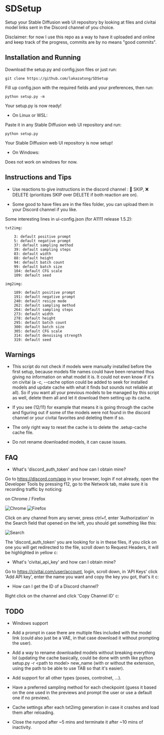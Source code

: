 # SDSetup

Setup your Stable Diffusion web UI repository by looking at files and civitai model links sent in the Discord channel of you choice.

Disclaimer: for now I use this repo as a way to have it uploaded and online and keep track of the progress, commits are by no means "good commits".
<!-- 
## Requirements

- A Stable Diffusion web UI repository (https://github.com/AUTOMATIC1111/stable-diffusion-webui)
- A Discord account (https://discord.com)
- A Civitai account (https://civitai.com) (optional) -->

## Installation and Running

Download the setup.py and config.json files or just run:
```
git clone https://github.com/lakazatong/SDSetup
```

Fill up config.json with the required fields and your preferences, then run:
```
python setup.py -m
```
Your setup.py is now ready!

* On Linux or WSL:

Paste it in any Stable Diffusion web UI repository and run:
```
python setup.py
```
Your Stable Diffusion web UI repository is now setup!

* On Windows:

Does not work on windows for now.

## Instructions and Tips

- Use reactions to give instructions in the discord channel : 🚫 SKIP, ❌ DELETE (prioritizes SKIP over DELETE if both reaction are on).

- Some good to have files are in the files folder, you can upload them in your Discord channel if you like.

Some interesting lines in ui-config.json (for A1111 release 1.5.2):

	txt2img:
	
		3: default positive prompt
		5: default negative prompt
		37: default sampling method
		39: default sampling steps
		83: default width
		88: default height
		94: default batch count
		99: default batch size
		104: default CFG scale
		109: default seed

	img2img:

		189: default positive prompt
		191: default negative prompt
		240: default resize mode
		262: default sampling method
		264: default sampling steps
		273: default width
		278: default height
		295: default batch count
		300: default batch size
		305: default CFG scale
		314: default denoising strength
		319: default seed

## Warnings

- This script do not check if models were manually installed before the first setup, because models file names could have been renamed thus giving no information on what model it is. It could not even know if it's on civitai (a -c, --cache option could be added to seek for installed models and update cache with what it finds but sounds not reliable at all). So if you want all your previous models to be managed by this script as well, delete them all and let it download them setting up its cache.

- If you see (12/11) for example that means it is going through the cache and figuring out if some of the models were not found in the discord channel or your civitai favorites and deleting them if so.

- The only right way to reset the cache is to delete the .setup-cache cache file.

- Do not rename downloaded models, it can cause issues.

## FAQ

- What's 'discord_auth_token' and how can I obtain mine?

Go to https://discord.com/app in your browser, login if not already, open the Developer Tools by pressing f12, go to the Network tab, make sure it is recording traffic by noticing:

on Chrome / Firefox

![Chrome](https://cdn.discordapp.com/attachments/859861167484174369/1106801770556039290/2023-05-13_06-33-23.png)
![Firefox](https://cdn.discordapp.com/attachments/859861167484174369/1106801770291806248/2023-05-13_06-32-33.png)

Click on any channel from any server, press ctrl+f, enter 'Authorization' in the Search field that opened on the left, you should get something like this:

![Search](https://cdn.discordapp.com/attachments/859861167484174369/1106803436885905419/image.png)

The 'discord_auth_token' you are looking for is in these files, if you click on one you will get redirected to the file, scroll down to Request Headers, it will be highlighted in yellow c:

- What's 'civitai_api_key' and how can I obtain mine?

Go to https://civitai.com/user/account, login, scroll down, in 'API Keys' click 'Add API key', enter the name you want and copy the key you got, that's it c:

- How can I get the ID of a Discord channel?

Right click on the channel and click 'Copy Channel ID' c:

## TODO

- Windows support

- Add a prompt in case there are multiple files included with the model link (could also just be a VAE, in that case download it without prompting the user).

- Add a way to rename downloaded models without breaking everything lol (updating the cache basically, could be done with smth like python setup.py -r \<path to model\> new_name (with or without the extension, using the path to be able to use TAB so that it's easier).

- Add support for all other types (poses, controlnet, ...).

- Have a preferred sampling method for each checkpoint (guess it based on the one used in the previews and prompt the user or use a default one if no preview).

- Cache settings after each txt2img generation in case it crashes and load them after reloading.

- Close the runpod after ~5 mins and terminate it after ~10 mins of inactivity.